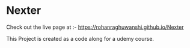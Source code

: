 # Nexter

Check out the live page at :-
https://rohanraghuwanshi.github.io/Nexter

This Project is created as a code along for a udemy course.

